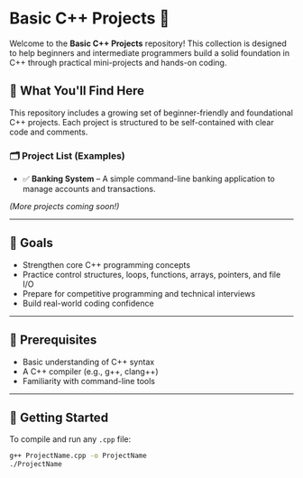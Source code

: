 # Basic C++ Projects 🚀

Welcome to the **Basic C++ Projects** repository! This collection is designed to help beginners and intermediate programmers build a solid foundation in C++ through practical mini-projects and hands-on coding.

## 📌 What You'll Find Here

This repository includes a growing set of beginner-friendly and foundational C++ projects. Each project is structured to be self-contained with clear code and comments.

### 🗂 Project List (Examples)

- ✅ **Banking System** – A simple command-line banking application to manage accounts and transactions.
<!--- 🧮 **Calculator** – Performs basic arithmetic operations using functions and control structures.
- 🎲 **Guess the Number** – A simple number guessing game using loops and conditional logic.
- 📚 **Student Record System** – A mini database using structs and file handling.
- 🕹 **Tic Tac Toe Game** – A classic two-player game using arrays and logic.-->

*(More projects coming soon!)*

---

## 🎯 Goals

- Strengthen core C++ programming concepts
- Practice control structures, loops, functions, arrays, pointers, and file I/O
- Prepare for competitive programming and technical interviews
- Build real-world coding confidence

---

## 🧠 Prerequisites

- Basic understanding of C++ syntax
- A C++ compiler (e.g., g++, clang++)
- Familiarity with command-line tools

---

## 🚀 Getting Started

To compile and run any `.cpp` file:

```bash
g++ ProjectName.cpp -o ProjectName
./ProjectName
